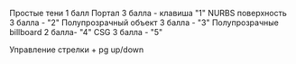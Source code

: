 Простые тени 1 балл
Портал 3 балла - клавиша "1"
NURBS поверхность 3 балла - "2"
Полупрозрачный объект 3 балла - "3"
Полупрозрачные billboard 2 балла- "4"
CSG 3 балла - "5"

Управление стрелки + pg up/down
